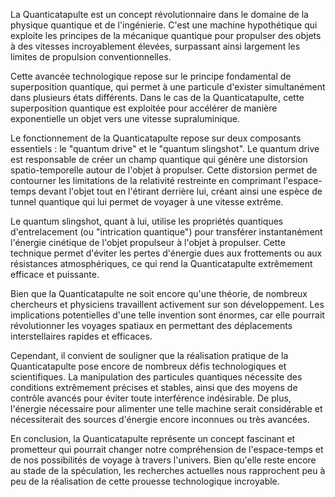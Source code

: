 La Quanticatapulte est un concept révolutionnaire dans le domaine de la physique quantique et de l'ingénierie. C'est une machine hypothétique qui exploite les principes de la mécanique quantique pour propulser des objets à des vitesses incroyablement élevées, surpassant ainsi largement les limites de propulsion conventionnelles.

Cette avancée technologique repose sur le principe fondamental de superposition quantique, qui permet à une particule d'exister simultanément dans plusieurs états différents. Dans le cas de la Quanticatapulte, cette superposition quantique est exploitée pour accélérer de manière exponentielle un objet vers une vitesse supraluminique.

Le fonctionnement de la Quanticatapulte repose sur deux composants essentiels : le "quantum drive" et le "quantum slingshot". Le quantum drive est responsable de créer un champ quantique qui génère une distorsion spatio-temporelle autour de l'objet à propulser. Cette distorsion permet de contourner les limitations de la relativité restreinte en comprimant l'espace-temps devant l'objet tout en l'étirant derrière lui, créant ainsi une espèce de tunnel quantique qui lui permet de voyager à une vitesse extrême.

Le quantum slingshot, quant à lui, utilise les propriétés quantiques d'entrelacement (ou "intrication quantique") pour transférer instantanément l'énergie cinétique de l'objet propulseur à l'objet à propulser. Cette technique permet d'éviter les pertes d'énergie dues aux frottements ou aux résistances atmosphériques, ce qui rend la Quanticatapulte extrêmement efficace et puissante.

Bien que la Quanticatapulte ne soit encore qu'une théorie, de nombreux chercheurs et physiciens travaillent activement sur son développement. Les implications potentielles d'une telle invention sont énormes, car elle pourrait révolutionner les voyages spatiaux en permettant des déplacements interstellaires rapides et efficaces.

Cependant, il convient de souligner que la réalisation pratique de la Quanticatapulte pose encore de nombreux défis technologiques et scientifiques. La manipulation des particules quantiques nécessite des conditions extrêmement précises et stables, ainsi que des moyens de contrôle avancés pour éviter toute interférence indésirable. De plus, l'énergie nécessaire pour alimenter une telle machine serait considérable et nécessiterait des sources d'énergie encore inconnues ou très avancées.

En conclusion, la Quanticatapulte représente un concept fascinant et prometteur qui pourrait changer notre compréhension de l'espace-temps et de nos possibilités de voyage à travers l'univers. Bien qu'elle reste encore au stade de la spéculation, les recherches actuelles nous rapprochent peu à peu de la réalisation de cette prouesse technologique incroyable.